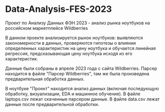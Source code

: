 # Data-Analysis-FES-2023
Проект по Анализу Данных ФЭН 2023 - анализ рынка ноутбуков на российском маркетплейсе Wildberries

В данном проекте анализируется рынок ноутбуков: выявляются закономерности в данных, проверяются гипотезы о влиянии определенных характеристик на цену ноутбука и обучается линейная регрессия, предсказывающая цену ноутбука исходя из его характеристик.

Данные были собраны в апреле 2023 года с сайта Wildberries. Парсер находится в файле "Парсер Wildberries", там же была произведена предварительная обработка данных.

В ноутбуке "Проект" находится анализ данных (включая последующую обработку, визуализации, EDA и машинное обучение). В файле laptops.csv лежат скаченные парсером данные. В файле data.csv лежат данные после предварительной обработки.
